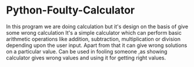 # Python-Foulty-Calculator
In this program we are doing calculation but it's design on the basis of give some wrong calculation
It's a simple calculator which can perform basic arithmetic operations like addition, subtraction, multiplication or division depending upon the user input.
Apart from that it can give wrong solutions on a particular value.
Can be used in fooling someone ,as showing calculator gives wrong values and using it for getting right values.
